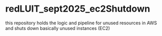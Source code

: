 # redLUIT_sept2025_ec2Shutdown
this repository holds the logic and pipeline for unused resources in AWS and shuts down basically unused instances (EC2)
